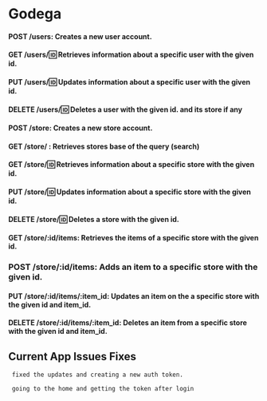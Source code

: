 # Godega




#### POST /users: Creates a new user account.

#### GET /users/:id: Retrieves information about a specific user with the given id.

#### PUT /users/:id: Updates information about a specific user with the given id.

#### DELETE /users/:id: Deletes a user with the given id. and its store if any

#### POST /store: Creates a new store account.

#### GET /store/ : Retrieves stores base of the query (search)

#### GET /store/:id: Retrieves information about a specific store with the given id.

#### PUT /store/:id: Updates information about a specific store with the given id.

#### DELETE /store/:id: Deletes a store with the given id.

#### GET /store/:id/items: Retrieves the items of a specific store with the given id.

### POST /store/:id/items: Adds an item to a specific store with the given id.

#### PUT /store/:id/items/:item_id: Updates an item on the a specific store with the given id and item_id.

#### DELETE /store/:id/items/:item_id: Deletes an item from a specific store with the given id and item_id.



## Current App Issues Fixes 

```
 fixed the updates and creating a new auth token.

 going to the home and getting the token after login

```
